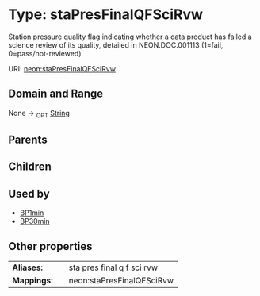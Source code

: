 
# Type: staPresFinalQFSciRvw


Station pressure quality flag indicating whether a data product has failed a science review of its quality, detailed in NEON.DOC.001113 (1=fail, 0=pass/not-reviewed)

URI: [neon:staPresFinalQFSciRvw](https://data.neonscience.org/staPresFinalQFSciRvw)


## Domain and Range

None ->  <sub>OPT</sub> [String](types/String.md)

## Parents


## Children


## Used by

 * [BP1min](BP1min.md)
 * [BP30min](BP30min.md)

## Other properties

|  |  |  |
| --- | --- | --- |
| **Aliases:** | | sta pres final q f sci rvw |
| **Mappings:** | | neon:staPresFinalQFSciRvw |

